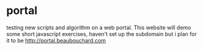 # portal
testing new scripts and algorithm on a web portal. This website will demo some short javascript exercises, haven't set up the subdomain but i plan for it to be http://portal.beaubouchard.com


